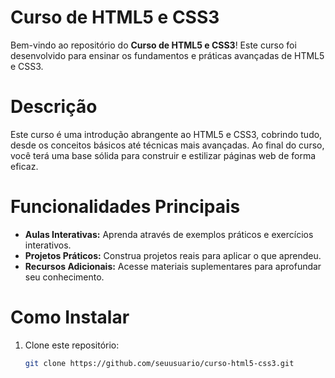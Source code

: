#  Curso de HTML5 e CSS3

Bem-vindo ao repositório do **Curso de HTML5 e CSS3**! Este curso foi desenvolvido para ensinar os fundamentos e práticas avançadas de HTML5 e CSS3.

# Descrição

Este curso é uma introdução abrangente ao HTML5 e CSS3, cobrindo tudo, desde os conceitos básicos até técnicas mais avançadas. Ao final do curso, você terá uma base sólida para construir e estilizar páginas web de forma eficaz.

# Funcionalidades Principais

- **Aulas Interativas:** Aprenda através de exemplos práticos e exercícios interativos.
- **Projetos Práticos:** Construa projetos reais para aplicar o que aprendeu.
- **Recursos Adicionais:** Acesse materiais suplementares para aprofundar seu conhecimento.

# Como Instalar

1. Clone este repositório:
   ```bash
   git clone https://github.com/seuusuario/curso-html5-css3.git

